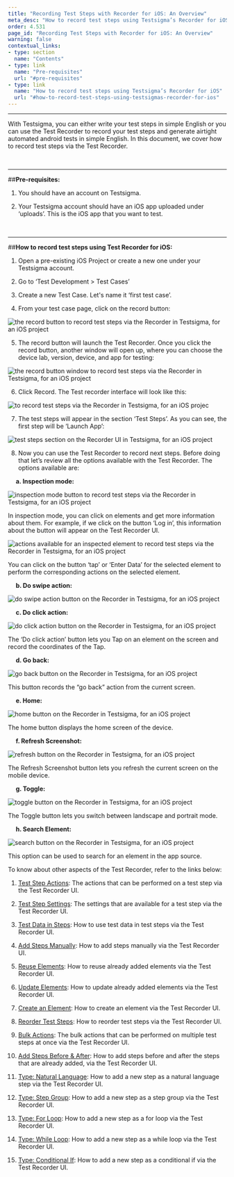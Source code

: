 ```yaml
---
title: "Recording Test Steps with Recorder for iOS: An Overview"
meta_desc: "How to record test steps using Testsigma’s Recorder for iOS."
order: 4.531
page_id: "Recording Test Steps with Recorder for iOS: An Overview"
warning: false
contextual_links:
- type: section
  name: "Contents" 
- type: link
  name: "Pre-requisites"
  url: "#pre-requisites"
- type: link
  name: "How to record test steps using Testsigma’s Recorder for iOS"
  url: "#how-to-record-test-steps-using-testsigmas-recorder-for-ios"
---
```


---
With Testsigma, you can either write your test steps in simple English or you can use the Test Recorder to record your test steps and generate airtight automated android tests in simple English. In this document, we cover how to record test steps via the Test Recorder. 

&emsp;

---
##**Pre-requisites:**
1. You should have an account on Testsigma.
 
2. Your Testsigma account should have an iOS app uploaded under ‘uploads’. This is the iOS app that you want to test.

&emsp;

---
##**How to record test steps using Test Recorder for iOS:**
1. Open a pre-existing iOS Project or create a new one under your Testsigma account.
 
2. Go to ‘Test Development > Test Cases’
 
3. Create a new Test Case. Let's name it ‘first test case’.
 
4. From your test case page, click on the record button:


![the record button to record test steps via the Recorder in Testsigma, for an iOS project](https://docs.testsigma.com/images/ios-apps/record-button-record-test-steps-mobile-inspector-testsigma-ios.png)

5. The record button will launch the Test Recorder. Once you click the record button, another window will open up, where you can choose the device lab, version, device, and app for testing:

![the record button window to record test steps via the Recorder in Testsigma, for an iOS project](https://docs.testsigma.com/images/ios-apps/record-button-window-record-test-steps-mobile-inspector-testsigma-ios.png)

6. Click Record. The Test recorder interface will look like this:

![to record test steps via the Recorder in Testsigma, for an iOS projec](https://docs.testsigma.com/images/ios-apps/to-record-test-steps-mobile-inspector-testsigma-ios.png)

7. The test steps will appear in the section ‘Test Steps’. As you can see, the first step will be ‘Launch App’:

![test steps section on the Recorder UI in Testsigma, for an iOS project](https://docs.testsigma.com/images/ios-apps/test-steps-section-record-test-steps-mobile-inspector-testsigma-ios.png)


8. Now you can use the Test Recorder to record next steps. Before doing that let’s review all the options available with the Test Recorder. The options available are:

&emsp;
**a. Inspection mode:**

![ inspection mode button to record test steps via the Recorder in Testsigma, for an iOS project](https://docs.testsigma.com/images/ios-apps/inspection-mode-button-record-test-steps-mobile-inspector-testsigma-ios.png)

In inspection mode, you can click on elements and get more information about them. For example, if we click on the button ‘Log in’, this information about the button will appear on the Test Recorder UI.


![actions available for an inspected element to record test steps via the Recorder in Testsigma, for an iOS project](https://docs.testsigma.com/images/ios-apps/actions-for-inspected-element-mobile-inspector-testsigma-ios.png)


You can click on the button ‘tap’ or ‘Enter Data’ for the selected element to perform the corresponding actions on the selected element.

&emsp;
**b. Do swipe action:**

![do swipe action button on the Recorder in Testsigma, for an iOS project](https://docs.testsigma.com/images/ios-apps/do-swipe-action-button-mobile-inspector-testsigma-ios.png)

&emsp;
**c. Do click action:**

![do click action button on the Recorder in Testsigma, for an iOS project](https://docs.testsigma.com/images/ios-apps/do-click-action-button-mobile-inspector-testsigma-ios.png)


The ‘Do click action’ button lets you Tap on an element on the screen and record the coordinates of the Tap.

&emsp;
**d. Go back:**

![go back button on the Recorder in Testsigma, for an iOS project](https://docs.testsigma.com/images/ios-apps/go-back-button-mobile-inspector-testsigma-ios.png)

This button records the “go back” action from the current screen.

&emsp;
**e. Home:**

![home button on the Recorder in Testsigma, for an iOS project](https://docs.testsigma.com/images/ios-apps/home-button-mobile-inspector-testsigma-ios.png)

The home button displays the home screen of the device.

&emsp;
**f. Refresh Screenshot:**

![refresh button on the Recorder in Testsigma, for an iOS project](https://docs.testsigma.com/images/ios-apps/refresh-button-mobile-inspector-testsigma-ios.png)

The Refresh Screenshot button lets you refresh the current screen on the mobile device.

&emsp;
**g. Toggle:**

![toggle button on the Recorder in Testsigma, for an iOS project](https://docs.testsigma.com/images/ios-apps/toggle-button-mobile-inspector-testsigma-ios.png)


The Toggle button lets you switch between landscape and portrait mode.

&emsp;
**h. Search Element:**

![search button on the Recorder in Testsigma, for an iOS project](https://docs.testsigma.com/images/ios-apps/search-button-mobile-inspector-testsigma-ios.png)

This option can be used to search for an element in the app source.


To know about other aspects of the Test Recorder, refer to the links below:

1. [Test Step Actions](https://testsigma.com/docs/test-cases/create-steps-recorder/ios-apps/step-actions/): The actions that can be performed on a test step via the Test Recorder UI.

2. [Test Step Settings](https://testsigma.com/docs/test-cases/create-steps-recorder/ios-apps/step-settings/): The settings that are available for a test step via the Test Recorder UI.

3. [Test Data in Steps](https://testsigma.com/docs/test-cases/create-steps-recorder/ios-apps/step-settings/): How to use test data in test steps via the Test Recorder UI.

4. [Add Steps Manually](https://testsigma.com/docs/test-cases/create-steps-recorder/ios-apps/add-steps-manually/): How to add steps manually via the Test Recorder UI.

5. [Reuse Elements](https://testsigma.com/docs/test-cases/create-steps-recorder/ios-apps/reuse-elements/): How to reuse already added elements via the Test Recorder UI.

6. [Update Elements](https://testsigma.com/docs/test-cases/create-steps-recorder/ios-apps/update-elements/): How to update already added elements via the Test Recorder UI.

7. [Create an Element](https://testsigma.com/docs/test-cases/create-steps-recorder/ios-apps/create-a-new-element/): How to create an element via the Test Recorder UI.


8. [Reorder Test Steps](https://testsigma.com/docs/test-cases/create-steps-recorder/ios-apps/reorder/): How to reorder test steps via the Test Recorder UI.

9.  [Bulk Actions](https://testsigma.com/docs/test-cases/create-steps-recorder/ios-apps/bulk-actions/): The bulk actions that can be performed on multiple test steps at once via the Test Recorder UI.

10. [Add Steps Before & After](https://testsigma.com/docs/test-cases/create-steps-recorder/ios-apps/add-steps-before-after/): How to add steps before and after the steps that are already added, via the Test Recorder UI.

11. [Type: Natural Language](https://testsigma.com/docs/test-cases/step-types/natural-language/): How to add a new step as a natural language step via the Test Recorder UI.

12. [Type: Step Group](https://testsigma.com/docs/test-cases/step-types/step-group/): How to add a new step as a step group via the Test Recorder UI.

13. [Type: For Loop](https://testsigma.com/docs/test-cases/step-types/for-loop/): How to add a new step as a for loop via the Test Recorder UI.

14. [Type: While Loop](https://testsigma.com/docs/test-cases/step-types/while-loop/): How to add a new step as a while loop via the Test Recorder UI.

15. [Type: Conditional If](https://testsigma.com/docs/test-cases/step-types/if-condition/): How to add a new step as a conditional if via the Test Recorder UI.







